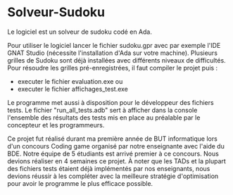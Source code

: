 # Solveur-Sudoku

Le logiciel est un solveur de sudoku codé en Ada. 

Pour utiliser le logiciel lancer le fichier sudoku.gpr avec par exemple l'IDE GNAT Studio (nécessite l'installation d'Ada sur votre machine).
Plusieurs grilles de Sudoku sont déjà installées avec différents niveaux de difficultés.
Pour résoudre les grilles pré-enregistrées, il faut compiler le projet puis : 
  - executer le fichier evaluation.exe
 ou
  - executer le fichier affichages_test.exe

Le programme met aussi à disposition pour le développeur des fichiers tests.
Le fichier "run_all_tests.adb" sert à afficher dans la console l'ensemble des résultats des tests mis en place au préalable par le concepteur et les programmeurs.

Ce projet fut réalisé durant ma première année de BUT informatique lors d'un concours Coding game organisé par notre enseignante avec l'aide du BDE. Notre équipe de 5 étudiants est arrivé premier à ce concours. Nous devions réaliser en 4 semaines ce projet. À noter que les TADs et la plupart des fichiers tests étaient déjà implémentés par nos enseignants, nous devions réussir à les compléter avec la meilleure stratégie d'optimisation pour avoir le programme le plus efficace possible.  


